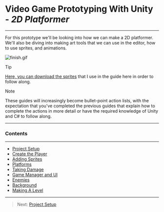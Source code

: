 # Video Game Prototyping With Unity - _2D Platformer_
***
For this prototype we'll be looking into how we can make a 2D platformer. We'll also be diving into making art tools
that we can use in the editor, how to use sprites, and animations.

![finish.gif](09_Level%2Ffinish.gif)

>[!TIP]
> [Here, you can download the sprites](https://github.com/sidneychurch/Unity-VGP-2DPlatformer/raw/refs/heads/main/VGP-platformer-sprites.zip) that I use in the guide here in order to follow along.

>[!NOTE]
>These guides will increasingly become bullet-point action lists, with the expectation that you've completed the previous
>guides that explain how to complete the actions in more detail or have the required knowledge of Unity and C# to follow along.

***
### Contents
***
* [Project Setup](/01_Setup/SETUP.md)
* [Create the Player](/02_Player/PLAYER.md)
* [Adding Sprites](/03_Sprites/SPRITES.md)
* [Platforms](04_Platforms/PLATFORMS.md)
* [Taking Damage](05_Damage%2FDAMAGE.md)
* [Game Manager and UI](06_Manager%2FGMUI.md)
* [Enemies](07_Enemies%2FENEMIES.md)
* [Background](08_Background%2FBG.md)
* [Making A Level](09_Level%2FLEVEL.md)


---
>Next: [Project Setup](/01_Setup/SETUP.md)
